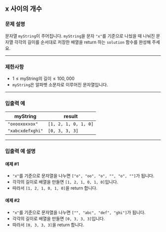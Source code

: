 ## x 사이의 개수

### 문제 설명
문자열 `myString`이 주어집니다. `myString`을 문자 `"x"`를 기준으로 나눴을 때 나눠진 문자열 각각의 길이를 순서대로 저장한 배열을 return 하는 `solution` 함수를 완성해 주세요.

---

### 제한사항
- $1 \leq \text{myString의 길이} \leq 100,000$
- `myString`은 알파벳 소문자로 이루어진 문자열입니다.

---

### 입출력 예

| myString         | result               |
|------------------|----------------------|
| `"oxooxoxxox"`   | `[1, 2, 1, 0, 1, 0]` |
| `"xabcxdefxghi"` | `[0, 3, 3, 3]`       |

---

### 입출력 예 설명

#### 예제 #1
- `"x"`를 기준으로 문자열을 나누면 `["o", "oo", "o", "", "o", ""]`가 됩니다.
- 각각의 길이로 배열을 만들면 `[1, 2, 1, 0, 1, 0]`입니다.
- 따라서 `[1, 2, 1, 0, 1, 0]`을 return 합니다.

#### 예제 #2
- `"x"`를 기준으로 문자열을 나누면 `["", "abc", "def", "ghi"]`가 됩니다.
- 각각의 길이로 배열을 만들면 `[0, 3, 3, 3]`입니다.
- 따라서 `[0, 3, 3, 3]`을 return 합니다.